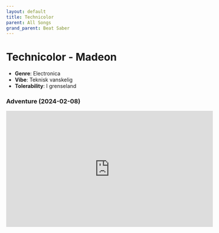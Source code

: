 ```yaml
---
layout: default
title: Technicolor
parent: All Songs
grand_parent: Beat Saber
---
```


# Technicolor - Madeon
- **Genre**: Electronica
- **Vibe**: Teknisk vanskelig
- **Tolerability**: I grenseland

### Adventure (2024-02-08)
<iframe width="560" height="315" src="https://www.youtube.com/embed/70F5u-FVpXs?si=kK4lrMARYXlzzrIM" title="YouTube video player" frameborder="0" allow="accelerometer; autoplay; clipboard-write; encrypted-media; gyroscope; picture-in-picture; web-share" allowfullscreen></iframe>
